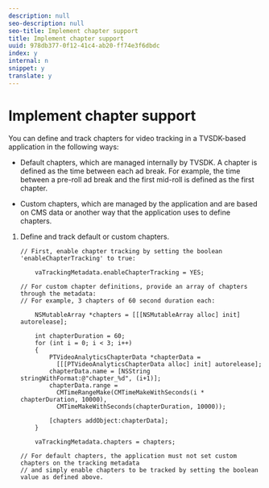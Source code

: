 ```yaml
---
description: null
seo-description: null
seo-title: Implement chapter support
title: Implement chapter support
uuid: 978db377-0f12-41c4-ab20-ff74e3f6dbdc
index: y
internal: n
snippet: y
translate: y
---
```


# Implement chapter support

You can define and track chapters for video tracking in a TVSDK-based application in the following ways: 
* Default chapters, which are managed internally by TVSDK. A chapter is defined as the time between each ad break. For example, the time between a pre-roll ad break and the first mid-roll is defined as the first chapter. 

* Custom chapters, which are managed by the application and are based on CMS data or another way that the application uses to define chapters.



1. Define and track default or custom chapters.

   ```
   // First, enable chapter tracking by setting the boolean 'enableChapterTracking' to true: 
    
       vaTrackingMetadata.enableChapterTracking = YES; 
     
   // For custom chapter definitions, provide an array of chapters through the metadata:  
   // For example, 3 chapters of 60 second duration each: 
    
       NSMutableArray *chapters = [[[NSMutableArray alloc] init] autorelease]; 
         
       int chapterDuration = 60; 
       for (int i = 0; i < 3; i++) 
       { 
           PTVideoAnalyticsChapterData *chapterData =  
             [[[PTVideoAnalyticsChapterData alloc] init] autorelease]; 
           chapterData.name = [NSString stringWithFormat:@"chapter_%d", (i+1)]; 
           chapterData.range =  
             CMTimeRangeMake(CMTimeMakeWithSeconds(i * chapterDuration, 10000),  
             CMTimeMakeWithSeconds(chapterDuration, 10000)); 
             
           [chapters addObject:chapterData]; 
       } 
         
       vaTrackingMetadata.chapters = chapters; 
     
   // For default chapters, the application must not set custom chapters on the tracking metadata  
   // and simply enable chapters to be tracked by setting the boolean value as defined above.
   ```

